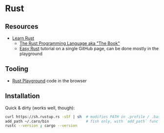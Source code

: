 # Rust

## Resources

- [Learn Rust](https://www.rust-lang.org/learn)
  - [The Rust Programming Language aka "The Book"](https://doc.rust-lang.org/book)
  - [Easy Rust](https://github.com/Dhghomon/easy_rust) tutorial on a single
    GitHub page, can be done mostly in the playground

## Tooling

- [Rust Playground](https://play.rust-lang.org) code in the browser

## Installation

Quick & dirty (works well, though):

```sh
curl https://sh.rustup.rs -sSf | sh  # modifies PATH in .profile / .bashrc
add_path ~/.caro/bin                 # fish only, with `add_path` func defined
rustc --version ; cargo --version
```
